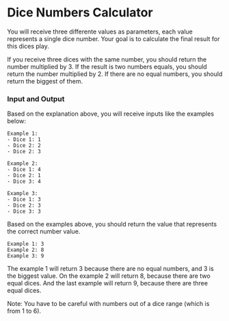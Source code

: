 # Dice Numbers Calculator

You will receive three differente values as parameters, each value represents a single dice number. Your goal is to calculate the final result for this dices play.

If you receive three dices with the same number, you should return the number multiplied by 3. If the result is two numbers equals, you should return the number multiplied by 2. If there are no equal numbers, you should return the biggest of them.

### Input and Output

Based on the explanation above, you will receive inputs like the examples below:

```
Example 1:
- Dice 1: 1
- Dice 2: 2
- Dice 2: 3

Example 2:
- Dice 1: 4
- Dice 2: 1
- Dice 3: 4

Example 3:
- Dice 1: 3
- Dice 2: 3
- Dice 3: 3
```

Based on the examples above, you should return the value that represents the correct number value.

```
Example 1: 3
Example 2: 8
Example 3: 9
```

The example 1 will return 3 because there are no equal numbers, and 3 is the biggest value. On the example 2 will return 8, because there are two equal dices. And the last example will return 9, because there are three equal dices.

Note: You have to be careful with numbers out of a dice range (which is from 1 to 6).
